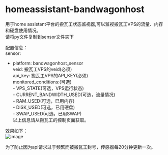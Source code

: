 # homeassistant-bandwagonhost
用于home assistant平台的搬瓦工状态监视器,可以监视搬瓦工VPS的流量、内存和硬盘使用情况。  
请将py文件复制到sensor文件夹下  

配置信息：  
  sensor:  

   - platform: bandwagonhost_sensor  
       veid: 搬瓦工VPS的veid(必须)  
       api_key: 搬瓦工VPS的API_KEY(必须)  
       monitored_conditions:(可选)  
           - VPS_STATE(可选，VPS运行状态)  
           - CURRENT_BANDWIDTH_USED(可选，流量情况)  
           - RAM_USED(可选，已用内存)  
           - DISK_USED(可选，已用硬盘)  
           - SWAP_USED(可选，已用SWAP)  
    以上信息请从搬瓦工的控制页面获取。

效果如下：  
![image](https://github.com/lzybetter/homeassistant-bandwagonhost/raw/master/bandwagonhost.png)



为了防止因为api请求过于频繁而被搬瓦工封号，传感器每20分钟更新一次。
